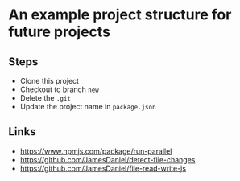 # An example project structure for future projects

## Steps

 - Clone this project
 - Checkout to branch `new`
 - Delete the `.git`
 - Update the project name in `package.json`

## Links

 - https://www.npmjs.com/package/run-parallel
 - https://github.com/JamesDaniel/detect-file-changes
 - https://github.com/JamesDaniel/file-read-write-js
